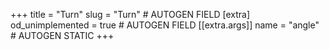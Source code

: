 +++
title = "Turn"
slug = "Turn" # AUTOGEN FIELD
[extra]
od_unimplemented = true # AUTOGEN FIELD
[[extra.args]]
name = "angle" # AUTOGEN STATIC
+++